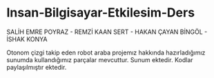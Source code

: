 # Insan-Bilgisayar-Etkilesim-Ders
SALİH EMRE POYRAZ - REMZİ KAAN SERT - HAKAN ÇAYAN BİNGÖL - İSHAK KONYA

Otonom çizgi takip eden robot araba projemız hakkında hazırladığımız sunumda kullandığımız parçalar mevcuttur. Sunum ektedir. Kodlar paylaşılmıştır ektedir. 
